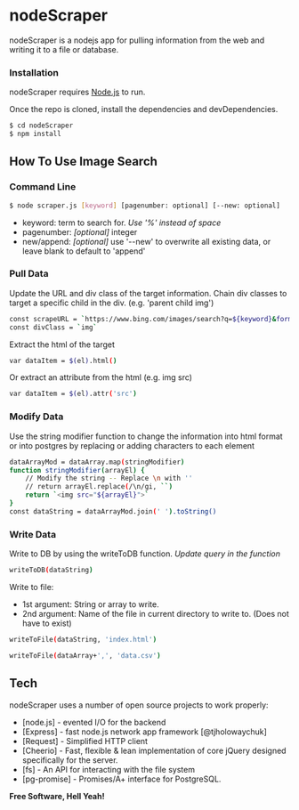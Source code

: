 # nodeScraper
nodeScraper is a nodejs app for pulling information from the web and writing it to a file or database.

### Installation
nodeScraper requires [Node.js](https://nodejs.org/) to run.

Once the repo is cloned, install the dependencies and devDependencies.

```sh
$ cd nodeScraper
$ npm install
```

## How To Use Image Search
### Command Line
```sh
$ node scraper.js [keyword] [pagenumber: optional] [--new: optional]
```
- keyword: term to search for. *Use '%' instead of space*
- pagenumber: *[optional]* integer
- new/append: *[optional]* use '--new' to overwrite all existing data, or leave blank to default to 'append'

### Pull Data
Update the URL and div class of the target information. Chain div classes to target a specific child in the div. (e.g. 'parent child img')
```sh
const scrapeURL = `https://www.bing.com/images/search?q=${keyword}&form=HDRSC2&first=${firstImg}&cw=1243&ch=698`
const divClass = `img`
```

Extract the html of the target
```sh
var dataItem = $(el).html()
```

Or extract an attribute from the html (e.g. img src)
```sh
var dataItem = $(el).attr('src')
```

### Modify Data
Use the string modifier function to change the information into html format or into postgres by replacing or adding characters to each element
```sh
dataArrayMod = dataArray.map(stringModifier)
function stringModifier(arrayEl) {
	// Modify the string -- Replace \n with ''
	// return arrayEl.replace(/\n/gi, ``)
	return `<img src="${arrayEl}">`
}
const dataString = dataArrayMod.join(' ').toString()
```

### Write Data
Write to DB by using the writeToDB function. *Update query in the function*
```sh
writeToDB(dataString)
```

Write to file:
- 1st argument: String or array to write.
- 2nd argument: Name of the file in current directory to write to. (Does not have to exist)
```sh
writeToFile(dataString, 'index.html')
```

```sh
writeToFile(dataArray+',', 'data.csv')
```

## Tech
nodeScraper uses a number of open source projects to work properly:

* [node.js] - evented I/O for the backend
* [Express] - fast node.js network app framework [@tjholowaychuk]
* [Request] - Simplified HTTP client
* [Cheerio] - Fast, flexible & lean implementation of core jQuery designed specifically for the server.
* [fs] -  An API for interacting with the file system
* [pg-promise] - Promises/A+ interface for PostgreSQL.




**Free Software, Hell Yeah!**
